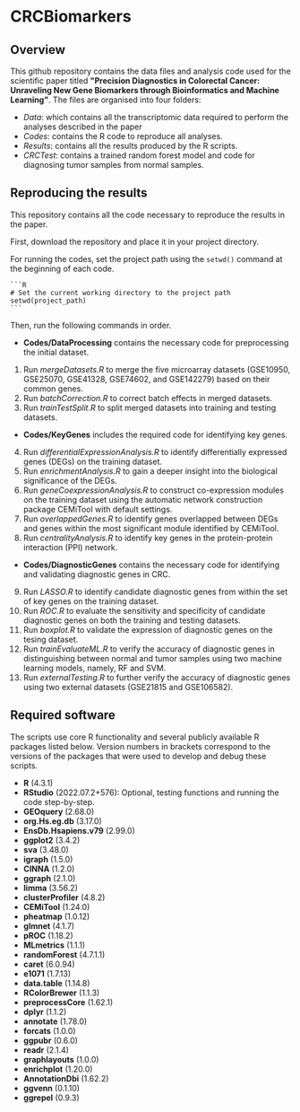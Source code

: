# CRCBiomarkers

## Overview
This github repository contains the data files and analysis code used for the scientific paper titled **"Precision Diagnostics in Colorectal Cancer: Unraveling New Gene Biomarkers through Bioinformatics and Machine Learning"**.
The files are organised into four folders:
 - *Data*: which contains all the transcriptomic data required to perform the analyses described in the paper
 - *Codes*: contains the R code to reproduce all  analyses.
 - *Results*: contains all the results produced by the R scripts.
 - *CRCTest*: contains a trained random forest model and code for diagnosing tumor samples from normal samples.

## Reproducing the results
This repository contains all the code necessary to reproduce the results in the paper. 

First, download the repository and place it in your project directory.
	
For running the codes, set the project path using the `setwd()` command at the beginning of each code.
	
	```R
	# Set the current working directory to the project path
	setwd(project_path)
	```
	
Then, run the following commands in order.

- **Codes/DataProcessing** contains the necessary code for preprocessing the initial dataset.
1. Run *mergeDatasets.R* to merge the five microarray datasets (GSE10950, GSE25070, GSE41328, GSE74602, and GSE142279) based on their common genes.
2. Run *batchCorrection.R* to correct batch effects in merged datasets.
3. Run *trainTestSplit.R* to split merged datasets into training and testing datasets.
   
- **Codes/KeyGenes** includes the required code for identifying key genes.
4. Run *differentialExpressionAnalysis.R* to identify differentially expressed genes (DEGs) on the training dataset.
5. Run *enrichmentAnalysis.R* to gain a deeper insight into the biological significance of the DEGs.
6. Run *geneCoexpressionAnalysis.R* to construct co-expression modules on the training dataset using the automatic network construction package CEMiTool with default settings.
7. Run *overlappedGenes.R* to identify genes overlapped between DEGs and genes within the most significant module identified by CEMiTool.
8. Run *centralityAnalysis.R* to identify key genes in the protein-protein interaction (PPI) network.
   
- **Codes/DiagnosticGenes** contains the necessary code for identifying and validating diagnostic genes in CRC.
9. Run *LASSO.R* to identify candidate diagnostic genes from within the set of key genes on the training dataset.
10. Run *ROC.R* to evaluate the sensitivity and specificity of candidate diagnostic genes on both the training and testing datasets.
11. Run *boxplot.R* to validate the expression of diagnostic genes on the tesing dataset.
12. Run *trainEvaluateML.R* to verify the accuracy of diagnostic genes in distinguishing between normal and tumor samples using two machine learning models, namely, RF and SVM.
13. Run *externalTesting.R* to further verify the accuracy of diagnostic genes using two external datasets (GSE21815 and GSE106582).
 
## Required software
The scripts use core R functionality and several publicly available R packages listed below. Version numbers in brackets correspond to the versions of the packages that were used to develop and debug these scripts.

 - **R** (4.3.1)
 - **RStudio** (2022.07.2+576): Optional, testing functions and running the code step-by-step.
 - **GEOquery** (2.68.0)
 - **org.Hs.eg.db** (3.17.0)
 - **EnsDb.Hsapiens.v79** (2.99.0)
 - **ggplot2** (3.4.2)
 - **sva** (3.48.0)
 - **igraph** (1.5.0)
 - **CINNA** (1.2.0)
 - **ggraph** (2.1.0)
 - **limma** (3.56.2)
 - **clusterProfiler** (4.8.2)
 - **CEMiTool** (1.24.0)
 - **pheatmap** (1.0.12)
 - **glmnet** (4.1.7)
 - **pROC** (1.18.2)
 - **MLmetrics** (1.1.1)
 - **randomForest** (4.7.1.1)
 - **caret** (6.0.94)
 - **e1071** (1.7.13)
 - **data.table** (1.14.8)
 - **RColorBrewer** (1.1.3)
 - **preprocessCore** (1.62.1)
 - **dplyr** (1.1.2)
 - **annotate** (1.78.0)
 - **forcats** (1.0.0)
 - **ggpubr** (0.6.0)
 - **readr** (2.1.4)
 - **graphlayouts** (1.0.0)
 - **enrichplot** (1.20.0)
 - **AnnotationDbi** (1.62.2)
 - **ggvenn** (0.1.10)
 - **ggrepel** (0.9.3)